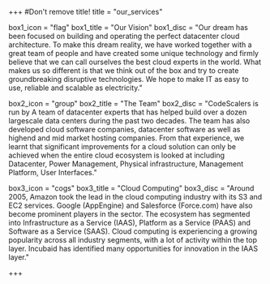 +++
#Don't remove title!
title = "our_services"

box1_icon = "flag"
box1_title = "Our Vision"
box1_disc = "Our dream has been focused on building and operating the perfect datacenter cloud architecture. To make this dream reality, we have worked together with a great team of people and have created some unique technology and firmly believe that we can call ourselves the best cloud experts in the world. What makes us so different is that we think out of the box and try to create groundbreaking disruptive technologies. We hope to make IT as easy to use, reliable and scalable as electricity."

box2_icon = "group"
box2_title = "The Team"
box2_disc = "CodeScalers is run by A team of datacenter experts that has helped build over a dozen largescale data centers during the past two decades. The team has also developed cloud software companies, datacenter software as well as highend and mid market hosting companies. From that experience, we learnt that significant improvements for a cloud solution can only be achieved when the entire cloud ecosystem is looked at including Datacenter, Power Management, Physical infrastructure, Management Platform, User Interfaces."

box3_icon = "cogs"
box3_title = "Cloud Computing"
box3_disc = "Around 2005, Amazon took the lead in the cloud computing industry with its S3 and EC2 services. Google (AppEngine) and Salesforce (Force.com) have also become prominent players in the sector. The ecosystem has segmented into Infrastructure as a Service (IAAS), Platform as a Service (PAAS) and Software as a Service (SAAS). Cloud computing is experiencing a growing popularity across all industry segments, with a lot of activity within the top layer. Incubaid has identified many opportunities for innovation in the IAAS layer."



+++
